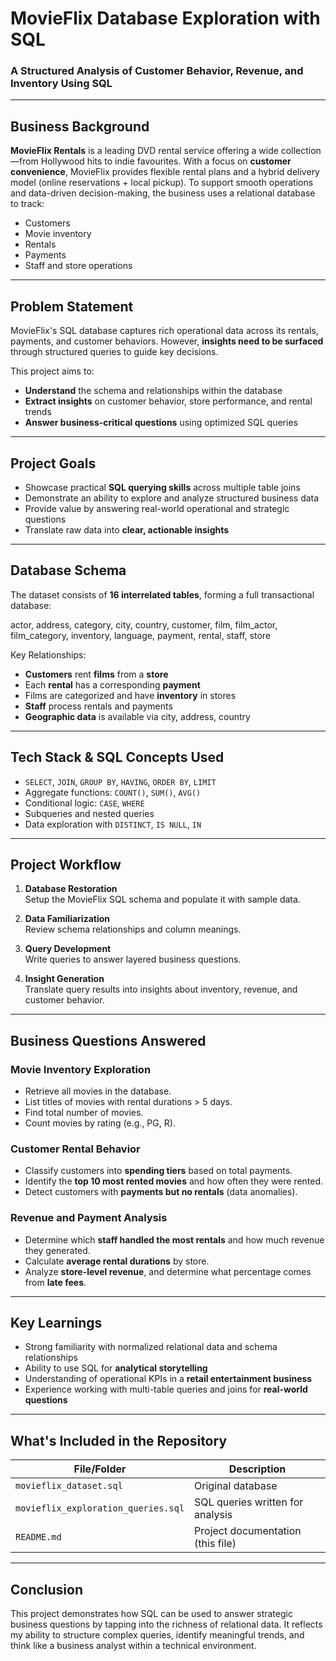 
# MovieFlix Database Exploration with SQL  
### A Structured Analysis of Customer Behavior, Revenue, and Inventory Using SQL

---

## Business Background

**MovieFlix Rentals** is a leading DVD rental service offering a wide collection—from Hollywood hits to indie favourites. With a focus on **customer convenience**, MovieFlix provides flexible rental plans and a hybrid delivery model (online reservations + local pickup). To support smooth operations and data-driven decision-making, the business uses a relational database to track:

- Customers
- Movie inventory
- Rentals
- Payments
- Staff and store operations

---

## Problem Statement

MovieFlix's SQL database captures rich operational data across its rentals, payments, and customer behaviors. However, **insights need to be surfaced** through structured queries to guide key decisions.

This project aims to:
- **Understand** the schema and relationships within the database
- **Extract insights** on customer behavior, store performance, and rental trends
- **Answer business-critical questions** using optimized SQL queries

---

## Project Goals

- Showcase practical **SQL querying skills** across multiple table joins
- Demonstrate an ability to explore and analyze structured business data
- Provide value by answering real-world operational and strategic questions
- Translate raw data into **clear, actionable insights**

---

## Database Schema

The dataset consists of **16 interrelated tables**, forming a full transactional database:

actor, address, category, city, country, customer, film, film_actor, film_category, inventory, language, payment, rental, staff, store


Key Relationships:
- **Customers** rent **films** from a **store**
- Each **rental** has a corresponding **payment**
- Films are categorized and have **inventory** in stores
- **Staff** process rentals and payments
- **Geographic data** is available via city, address, country

---

## Tech Stack & SQL Concepts Used

- `SELECT`, `JOIN`, `GROUP BY`, `HAVING`, `ORDER BY`, `LIMIT`
- Aggregate functions: `COUNT()`, `SUM()`, `AVG()`
- Conditional logic: `CASE`, `WHERE`
- Subqueries and nested queries
- Data exploration with `DISTINCT`, `IS NULL`, `IN`

---

## Project Workflow

1. **Database Restoration**  
   Setup the MovieFlix SQL schema and populate it with sample data.

2. **Data Familiarization**  
   Review schema relationships and column meanings.

3. **Query Development**  
   Write queries to answer layered business questions.

4. **Insight Generation**  
   Translate query results into insights about inventory, revenue, and customer behavior.

---

## Business Questions Answered

### Movie Inventory Exploration

- Retrieve all movies in the database.
- List titles of movies with rental durations > 5 days.
- Find total number of movies.
- Count movies by rating (e.g., PG, R).

### Customer Rental Behavior

- Classify customers into **spending tiers** based on total payments.
- Identify the **top 10 most rented movies** and how often they were rented.
- Detect customers with **payments but no rentals** (data anomalies).

### Revenue and Payment Analysis

- Determine which **staff handled the most rentals** and how much revenue they generated.
- Calculate **average rental durations** by store.
- Analyze **store-level revenue**, and determine what percentage comes from **late fees**.

---

## Key Learnings

- Strong familiarity with normalized relational data and schema relationships
- Ability to use SQL for **analytical storytelling**
- Understanding of operational KPIs in a **retail entertainment business**
- Experience working with multi-table queries and joins for **real-world questions**

---

## What's Included in the Repository

| File/Folder | Description |
|-------------|-------------|
| `movieflix_dataset.sql` | Original database |
| `movieflix_exploration_queries.sql` | SQL queries written for analysis |
| `README.md` | Project documentation (this file) |
---

## Conclusion

This project demonstrates how SQL can be used to answer strategic business questions by tapping into the richness of relational data. It reflects my ability to structure complex queries, identify meaningful trends, and think like a business analyst within a technical environment.

